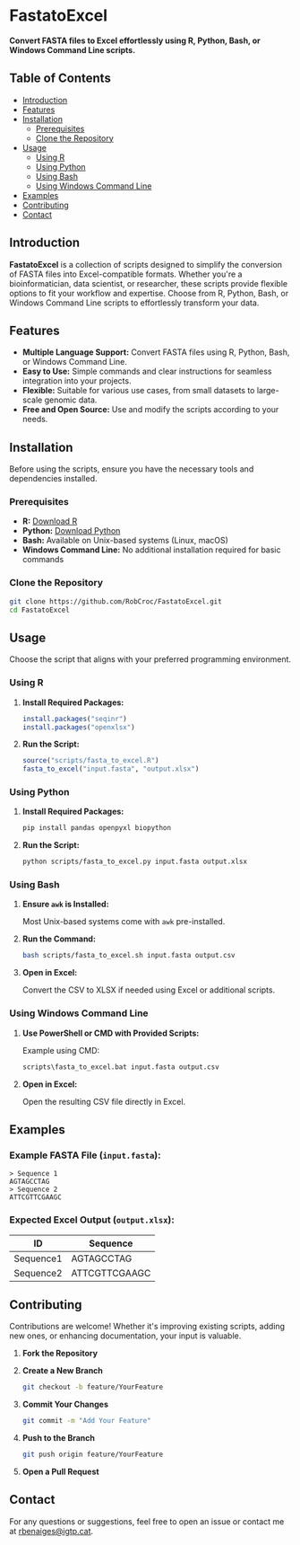 # FastatoExcel

**Convert FASTA files to Excel effortlessly using R, Python, Bash, or Windows Command Line scripts.**

## Table of Contents

- [Introduction](#introduction)
- [Features](#features)
- [Installation](#installation)
  - [Prerequisites](#prerequisites)
  - [Clone the Repository](#clone-the-repository)
- [Usage](#usage)
  - [Using R](#using-r)
  - [Using Python](#using-python)
  - [Using Bash](#using-bash)
  - [Using Windows Command Line](#using-windows-command-line)
- [Examples](#examples)
- [Contributing](#contributing)
- [Contact](#contact)

## Introduction

**FastatoExcel** is a collection of scripts designed to simplify the conversion of FASTA files into Excel-compatible formats. Whether you're a bioinformatician, data scientist, or researcher, these scripts provide flexible options to fit your workflow and expertise. Choose from R, Python, Bash, or Windows Command Line scripts to effortlessly transform your data.

## Features

- **Multiple Language Support:** Convert FASTA files using R, Python, Bash, or Windows Command Line.
- **Easy to Use:** Simple commands and clear instructions for seamless integration into your projects.
- **Flexible:** Suitable for various use cases, from small datasets to large-scale genomic data.
- **Free and Open Source:** Use and modify the scripts according to your needs.

## Installation

Before using the scripts, ensure you have the necessary tools and dependencies installed.

### Prerequisites

- **R:** [Download R](https://cran.r-project.org/)
- **Python:** [Download Python](https://www.python.org/downloads/)
- **Bash:** Available on Unix-based systems (Linux, macOS)
- **Windows Command Line:** No additional installation required for basic commands

### Clone the Repository

```bash
git clone https://github.com/RobCroc/FastatoExcel.git
cd FastatoExcel
``` 

## Usage

Choose the script that aligns with your preferred programming environment.

### Using R

1. **Install Required Packages:**

    ```R
    install.packages("seqinr")
    install.packages("openxlsx")
    ```

2. **Run the Script:**

    ```R
    source("scripts/fasta_to_excel.R")
    fasta_to_excel("input.fasta", "output.xlsx")
    ```

### Using Python

1. **Install Required Packages:**

    ```bash
    pip install pandas openpyxl biopython
    ```

2. **Run the Script:**

    ```bash
    python scripts/fasta_to_excel.py input.fasta output.xlsx
    ```

### Using Bash

1. **Ensure `awk` is Installed:**

    Most Unix-based systems come with `awk` pre-installed.

2. **Run the Command:**

    ```bash
    bash scripts/fasta_to_excel.sh input.fasta output.csv
    ```

3. **Open in Excel:**

    Convert the CSV to XLSX if needed using Excel or additional scripts.

### Using Windows Command Line

1. **Use PowerShell or CMD with Provided Scripts:**

    Example using CMD:

    ```cmd
    scripts\fasta_to_excel.bat input.fasta output.csv
    ```

2. **Open in Excel:**

    Open the resulting CSV file directly in Excel.

## Examples

### Example FASTA File (`input.fasta`):
```
> Sequence 1
AGTAGCCTAG
> Sequence 2
ATTCGTTCGAAGC
```

### Expected Excel Output (`output.xlsx`):

| ID        | Sequence |
|-----------|----------|
| Sequence1 | AGTAGCCTAG  |
| Sequence2 | ATTCGTTCGAAGC   |

## Contributing

Contributions are welcome! Whether it's improving existing scripts, adding new ones, or enhancing documentation, your input is valuable.

1. **Fork the Repository**
2. **Create a New Branch**

    ```bash
    git checkout -b feature/YourFeature
    ```

3. **Commit Your Changes**

    ```bash
    git commit -m "Add Your Feature"
    ```

4. **Push to the Branch**

    ```bash
    git push origin feature/YourFeature
    ```

5. **Open a Pull Request**


## Contact

For any questions or suggestions, feel free to open an issue or contact me at [rbenaiges@igtp.cat](mailto:rbenaiges@igtp.cat).




